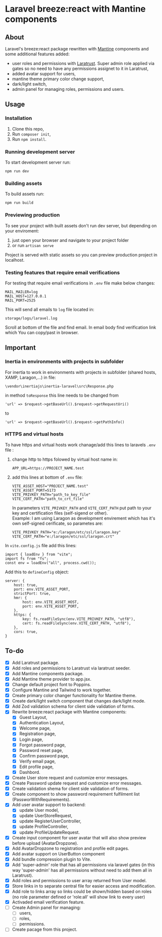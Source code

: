 # Laravel breeze:react with Mantine components

## About

Laravel's breeze:react package rewritten with [Mantine](https://mantine.dev/) components and some additional features added:

-   user roles and permissions with [Laratrust](https://laratrust.santigarcor.me/). Super admin role applied via gates so no need to have any permissions assignet to it in Laratrust,
-   added avatar support for users,
-   mantine theme primary color change support,
-   dark/light switch,
-   admin panel for managing roles, permissions and users.

## Usage

### Installation

1. Clone this repo,
2. Run `composer init`,
3. Run `npm install`.

### Running development server

To start development server run:

    npm run dev

### Building assets

To build assets run:

    npm run build

### Previewing production

To see your project with built assets don't run dev server, but depending on your enviroment:

1. just open your browser and navigate to your project folder
2. or run `artisan serve`

Project is served with static assets so you can preview production project in localhost.

### Testing features that require email verifications

For testing that require email verifications in `.env` file make below changes:

    MAIL_MAILER=log
    MAIL_HOST=127.0.0.1
    MAIL_PORT=2525

This will send all emails to `log` file located in:

    storage/logs/laravel.log

Scroll at bottom of the file and find email. In email body find verification link which You can copy/past in browser.

## Important

### Inertia in environments with projects in subfolder

For inertia to work in environments with projects in subfolder (shared hosts, XAMP, Laragon,...) in file:

    \vendor\inertiajs\inertia-laravel\src\Response.php

in method `toResponse` this line needs to be changed from

    'url' => $request->getBaseUrl().$request->getRequestUri()

to<br/>

    'url' => $request->getBaseUrl().$request->getPathInfo()

### HTTPS and virtual hosts

To have https and virtual hosts work chanage/add this lines to laravels `.env` file :

1.  change http to https folowed by virtual host name in:

        APP_URL=https://PROJECT_NAME.test

2.  add this lines at bottom of `.env` file:

        VITE_ASSET_HOST="PROJECT_NAME.test"
        VITE_ASSET_PORT=5173
        VITE_PRIVKEY_PATH="path_to_key_file"
        VITE_CERT_PATH="path_to_crt_file"

    In parameters `VITE_PRIVKEY_PATH` and `VITE_CERT_PATH` put path to your key and certification files (self-sigend or other).</br>
    Example: I am using Laragon as development envirement which has it's own self-signed cerificate, so parametes are:

        VITE_PRIVKEY_PATH="e:/laragon/etc/ssl/laragon.key"
        VITE_CERT_PATH="e:/laragon/etc/ssl/laragon.crt"

In `vite.config.js` file add this lines:

    import { loadEnv } from "vite";
    import fs from "fs";
    const env = loadEnv("all", process.cwd());

Add this to `defineConfig` object:

    server: {
        host: true,
        port: env.VITE_ASSET_PORT,
        strictPort: true,
        hmr: {
            host: env.VITE_ASSET_HOST,
            port: env.VITE_ASSET_PORT,
        },
        https: {
            key: fs.readFileSync(env.VITE_PRIVKEY_PATH, "utf8"),
            cert: fs.readFileSync(env.VITE_CERT_PATH, "utf8"),
        },
        cors: true,
    }

## To-do

-   [x] Add Laratrust package.
-   [x] Add roles and permissions to Laratrust via laratrust seeder.
-   [x] Add Mantine components package.
-   [x] Add Mantine theme provider to app.jsx.
-   [x] Change default project font to Poppins.
-   [x] Configure Mantine and Tailwind to work together.
-   [x] Create primary color changer functionality for Mantine theme.
-   [x] Create dark/light switch component that changes dark/light mode.
-   [x] Add Zod validation schema for client side validation of forms.
-   [x] Rewrite breeze:react package with Mantine components:
    -   [x] Guest Layout,
    -   [x] Authentication Layout,
    -   [x] Welcome page,
    -   [x] Registration page,
    -   [x] Login page,
    -   [x] Forgot password page,
    -   [x] Password reset page,
    -   [x] Confirm password page,
    -   [x] Verify email page,
    -   [x] Edit profile page,
    -   [x] Dashbord.
-   [x] Create User store request and customize error messages.
-   [x] Create Password update request and customize error messages.
-   [x] Create validation shema for client side validation of forms.
-   [x] Create component to show password requirement fulfilment list (PassworWithRequirements).
-   [x] Add user avatar support to backend:
    -   [x] update User model,
    -   [x] update UserStoreRequest,
    -   [x] update RegisterUserController,
    -   [x] update ProfileController,
    -   [x] update ProfileUpdateRequest.
-   [x] Create input component for user avatar that will also show preview before upload (AvatarDropzone).
-   [x] Add AvatarDropzone to registration and profile edit pages.
-   [x] Add avatar support on UserButton component
-   [x] Add bundle compression plugin to Vite.
-   [x] Add 'super-admin' role that has all permissions via laravel gates (in this way 'super-admin' has all permissions without need to add them all in Laratrust).
-   [x] Add roles and permissions to user array returned from User model.
-   [x] Store links in to separate central file for easier access and modification.
-   [x] Add role to links array so links could be shown/hidden based on roles (no role parameter defined or 'role:all' will show link to every user)
-   [x] Activaded email verification feature.
-   [ ] Create Admin panel for managing:
    -   [ ] users,
    -   [ ] roles,
    -   [ ] permissions.
-   [ ] Create pacage from this project.
